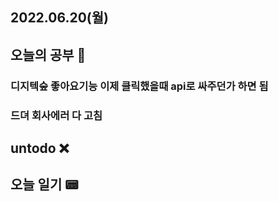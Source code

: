## 2022.06.20(월)

## 오늘의 공부 🎉
### 디지텍숲 좋아요기능 이제 클릭했을때 api로 싸주던가 하면 됨
### 드뎌 회사에러 다 고침


## untodo ❌


## 오늘 일기 📟
 